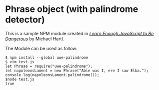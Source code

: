 # Phrase object (with palindrome detector)

This is a sample NPM module created in [*Learn Enough JavaScript to Be Dangerous*](https://wwww.learnenough.com/javascript-tutorial) by Michael Hartl.

The Module can be used as follow:

```
$ npm install --global uwe-palindrome
$ vim test.js
let Phrase = require("uwe-palindrome");
let napoleonsLament = new Phrase("Able was I, ere I saw Elba.");
console.log(napoleonsLament.palindrome());
$node test.js
true
```